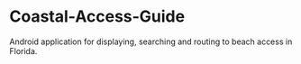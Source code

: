 Coastal-Access-Guide
====================

Android application for displaying, searching and routing to beach access in Florida.
